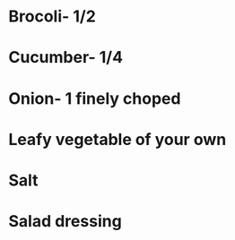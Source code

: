 # Brocoli- 1/2
# Cucumber- 1/4
# Onion- 1 finely choped
# Leafy vegetable of your own
# Salt
# Salad dressing
